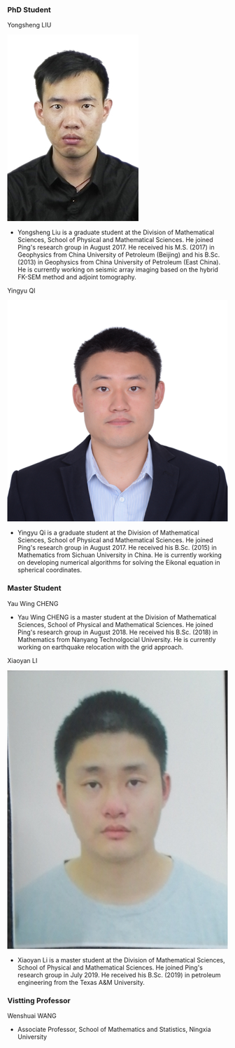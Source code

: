 
### PhD Student

Yongsheng LIU

![Yongsheng Liu](liuyongsheng.jpg)

- Yongsheng Liu is a graduate student at the Division of Mathematical Sciences, School of Physical and Mathematical Sciences. He joined Ping's research group in August 2017. He received his M.S. (2017) in Geophysics from China University of Petroleum (Beijing) and his B.Sc. (2013) in Geophysics from China University of Petroleum (East China). He is currently working on seismic array imaging based on the hybrid FK-SEM method and adjoint tomography.

Yingyu QI

![Yingyu Qi](qiyingyu.jpg)

- Yingyu Qi is a graduate student at the Division of Mathematical Sciences, School of Physical and Mathematical Sciences. He joined Ping's research group in August 2017. He received his B.Sc. (2015) in Mathematics from Sichuan University in China. He is currently working on developing numerical algorithms for solving the Eikonal equation in spherical coordinates.


### Master Student

Yau Wing CHENG
- Yau Wing CHENG is a master student at the Division of Mathematical Sciences, School of Physical and Mathematical Sciences. He joined Ping's research group in August 2018. He received his B.Sc. (2018) in Mathematics from Nanyang Technolgocial University. He is currently working on earthquake relocation with the grid approach.

Xiaoyan LI

![Xiaoyan Li](lixiaoyan.jpeg)

- Xiaoyan Li is a master student at the Division of Mathematical Sciences, School of Physical and Mathematical Sciences. He joined Ping's research group in July 2019. He received his B.Sc. (2019) in petroleum engineering from the Texas A&M University.

### Vistting Professor

Wenshuai WANG
-  Associate Professor, School of Mathematics and Statistics, Ningxia University

